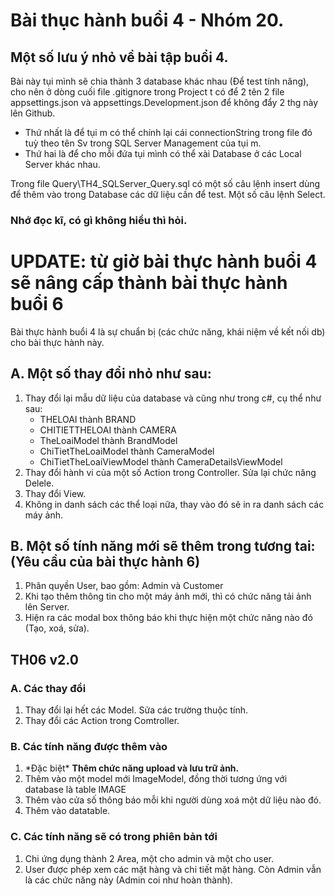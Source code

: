 # Bài thục hành buổi 4 - Nhóm 20.
## Một số lưu ý nhỏ về bài tập buổi 4.
<p>Bài này tụi mình sẽ chia thành 3 database khác nhau (Để test tính năng), cho nên ở dòng cuối file .gitignore trong Project t có để 2 tên 2 file appsettings.json và appsettings.Development.json để không đẩy 2 thg này lên Github.</p>
<ul>
  <li>Thứ nhất là để tụi m có thể chính lại cái connectionString trong file đó tuỳ theo tên Sv trong SQL Server Management của tụi m.</li>
  <li>Thứ hai là để cho mỗi đứa tụi mình có thể xài Database ở các Local Server khác nhau.</li>
</ul>
<p>Trong file Query\TH4_SQLServer_Query.sql có một số câu lệnh insert dùng để thêm vào trong Database các dữ liệu cần để test. Một số câu lệnh Select.</p>
<h3>Nhớ đọc kĩ, có gì không hiểu thì hỏi.</h3>

# UPDATE: từ giờ bài thực hành buổi 4 sẽ nâng cấp thành bài thực hành buổi 6
<p>Bài thực hành buổi 4 là sự chuẩn bị (các chức năng, khái niệm về kết nối db) cho bài thực hành này.</p>
<h2>A. Một số thay đổi nhỏ như sau: </h2>
<ol>
  <li>Thay đổi lại mẫu dữ liệu của database và cũng như trong c#, cụ thể như sau:
    <ul>
      <li>THELOAI thành BRAND</li>
      <li>CHITIETTHELOAI thành CAMERA</li>
      <li>TheLoaiModel thành BrandModel</li>
      <li>ChiTietTheLoaiModel thành CameraModel</li>
      <li>ChiTietTheLoaiViewModel thành CameraDetailsViewModel</li>
    </ul>
  </li>
  <li>Thay đổi hành vi của một số Action trong Controller. Sửa lại chức năng Delele.</li>
  <li>Thay đổi View.</li>
  <li>Không in danh sách các thể loại nữa, thay vào đó sẽ in ra danh sách các máy ảnh.</li>
</ol>
<h2>B. Một số tính năng mới sẽ thêm trong tương tai: (Yêu cầu của bài thực hành 6)</h2>
<ol>
  <li>Phân quyền User, bao gồm: Admin và Customer</li>
  <li>Khi tạo thêm thông tin cho một máy ảnh mới, thì có chức năng tải ảnh lên Server.</li>
  <li>Hiện ra các modal box thông báo khi thực hiện một chức năng nào đó (Tạo, xoá, sửa).</li>
</ol>
<h2>TH06 v2.0</h2>
<h3>A. Các thay đổi</h3>
<ol>
  <li>Thay đổi lại hết các Model. Sửa các trường thuộc tính.</li>
  <li>Thay đổi các Action trong Comtroller.</li>
</ol>
<h3>B. Các tính năng được thêm vào</h3>
<ol>
  <li>*Đặc biệt* <strong>Thêm chức năng upload và lưu trữ ảnh.</strong></li>
  <li>Thêm vào một model mới ImageModel, đồng thời tương ứng với database là table IMAGE</li>
  <li>Thêm vào cửa số thông báo mỗi khi người dùng xoá một dữ liệu nào đó.</li>
  <li>Thêm vào datatable.</li>
</ol>
<h3>C. Các tính năng sẽ có trong phiên bản tới</h3>
<ol>
  <li>Chi ứng dụng thành 2 Area, một cho admin và một cho user.</li>
  <li>User được phép xem các mặt hàng và chi tiết mặt hàng. Còn Admin vẫn là các chức năng này (Admin coi như hoàn thành).</li>
</ol>
